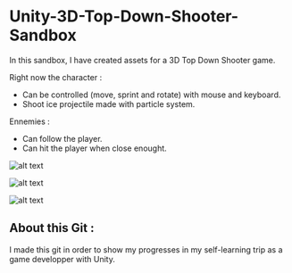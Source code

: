 # Unity-3D-Top-Down-Shooter-Sandbox

In this sandbox, I have created assets for a 3D Top Down Shooter game.

Right now the character :
- Can be controlled (move, sprint and rotate) with mouse and keyboard.
- Shoot ice projectile made with particle system.

Ennemies :
- Can follow the player.
- Can hit the player when close enought.

![alt text](https://github.com/SimonMoisan/Unity-FPS-Sandbox/blob/master/Screenshots/Screenshot1-min.PNG)

![alt text](https://github.com/SimonMoisan/Unity-FPS-Sandbox/blob/master/Screenshots/Screenshot2-min.PNG)

![alt text](https://github.com/SimonMoisan/Unity-FPS-Sandbox/blob/master/Screenshots/Screenshot3-min.PNG)

## About this Git :

I made this git in order to show my progresses in my self-learning trip as a game developper with Unity.
